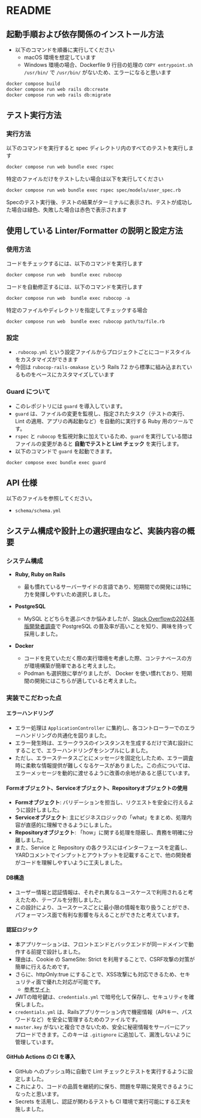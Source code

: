 # README

## 起動⼿順および依存関係のインストール⽅法

* 以下のコマンドを順番に実行してください
  * macOS 環境を想定しています
  * Windows 環境の場合、Dockerfile 9 行目の処理の `COPY entrypoint.sh /usr/bin/` で `/usr/bin/` がないため、エラーになると思います

```bash
docker compose build
docker compose run web rails db:create
docker compose run web rails db:migrate
```


## テスト実⾏⽅法
### 実行方法
以下のコマンドを実行すると spec ディレクトリ内のすべてのテストを実行します
```bush
docker compose run web bundle exec rspec
```

特定のファイルだけをテストしたい場合は以下を実行してください
```bush
docker compose run web bundle exec rspec spec/models/user_spec.rb
```

Specのテスト実行後、テストの結果がターミナルに表示され、テストが成功した場合は緑色、失敗した場合は赤色で表示されます

## 使⽤している Linter/Formatter の説明と設定⽅法

### 使用方法
コードをチェックするには、以下のコマンドを実行します
```bush
docker compose run web  bundle exec rubocop
```

コードを自動修正するには、以下のコマンドを実行します
```bush
docker compose run web  bundle exec rubocop -a
```

特定のファイルやディレクトリを指定してチェックする場合
```bush
docker compose run web  bundle exec rubocop path/to/file.rb
```

### 設定
* `.rubocop.yml` という設定ファイルからプロジェクトごとにコードスタイルをカスタマイズができます
* 今回は `rubocop-rails-omakase` という Rails 7.2 から標準に組み込まれているものをベースにカスタマイズしています

### Guard について
* このレポジトリには `guard` を導入しています。  
* `guard` は、ファイルの変更を監視し、指定されたタスク（テストの実行、Lint の適用、アプリの再起動など）を自動的に実行する Ruby 用のツールです。  
* `rspec` と `rubocop` を監視対象に加えているため、`guard` を実行している間はファイルの変更があると **自動でテストと Lint チェック** を実行します。  
* 以下のコマンドで `guard` を起動できます。  

```sh
docker compose exec bundle exec guard
```

## API 仕様
以下のファイルを参照してください。

* `schema/schema.yml`

## システム構成や設計上の選択理由など、実装内容の概要

### システム構成
* **Ruby, Ruby on Rails**
  * 最も慣れているサーバーサイドの言語であり、短期間での開発には特に力を発揮しやすいため選択しました。
  
* **PostgreSQL**
  * MySQL とどちらを選ぶべきか悩みましたが、[Stack Overflowの2024年版開発者調査](https://survey.stackoverflow.co/2024/technology#1-databases)で PostgreSQL の普及率が高いことを知り、興味を持って採用しました。

* **Docker**
  * コードを見ていただく際の実行環境を考慮した際、コンテナベースの方が環境構築が簡単であると考えました。
  * Podman も選択肢に挙がりましたが、 Docker を使い慣れており、短期間の開発にはこちらが適していると考えました。

### 実装でこだわった点

#### エラーハンドリング
* エラー処理は `ApplicationController` に集約し、各コントローラーでのエラーハンドリングの共通化を図りました。
* エラー発生時は、エラークラスのインスタンスを生成するだけで済む設計にすることで、エラーハンドリングをシンプルにしました。
* ただし、エラーステータスごとにメッセージを固定化したため、エラー調査時に柔軟な情報提供が難しくなるケースがありました。この点については、エラーメッセージを動的に渡せるように改善の余地があると感じています。

#### Formオブジェクト、Serviceオブジェクト、Repositoryオブジェクトの使用
* **Formオブジェクト**: バリデーションを担当し、リクエストを安全に行えるように設計しました。
* **Serviceオブジェクト**: 主にビジネスロジックの「what」をまとめ、処理内容が直感的に理解できるようにしました。
* **Repositoryオブジェクト**: 「how」に関する処理を隠蔽し、責務を明確に分離しました。
* また、Service と Repository の各クラスにはインターフェースを定義し、YARDコメントでインプットとアウトプットを記載することで、他の開発者がコードを理解しやすいように工夫しました。

#### DB構造
* ユーザー情報と認証情報は、それぞれ異なるユースケースで利用されると考えたため、テーブルを分割しました。
* この設計により、ユースケースごとに最小限の情報を取り扱うことができ、パフォーマンス面で有利な影響を与えることができたと考えています。

#### 認証ロジック
* 本アプリケーションは、フロントエンドとバックエンドが同一ドメインで動作する前提で設計しました。
* 理由は、Cookie の SameSite: Strict を利用することで、CSRF攻撃の対策が簡単に行えるためです。
* さらに、httpOnly:true にすることで、XSS攻撃にも対応できるため、セキュリティ面で優れた対応が可能です。
  * [参考サイト](https://qiita.com/Hiro-mi/items/18e00060a0f8654f49d6#session%E3%82%92%E7%94%A8%E3%81%84session%E3%82%92%E8%A8%80%E3%81%86%E3%81%8B%E5%89%8D)
* JWTの暗号鍵は、`credentials.yml` で暗号化して保存し、セキュリティを確保しました。
* `credentials.yml` は、Railsアプリケーション内で機密情報（APIキー、パスワードなど）を安全に管理するためのファイルです。
* `master.key` がないと複合できないため、安全に秘密情報をサーバーにアップロードできます。このキーは `.gitignore` に追加して、漏洩しないように管理しています。

#### GitHub Actions の CI を導入  
* GitHub へのプッシュ時に自動で Lint チェックとテストを実行するように設定しました。  
* これにより、コードの品質を継続的に保ち、問題を早期に発見できるようになったと思います。  
* Secrets を活用し、認証が関わるテストも CI 環境で実行可能にする工夫を施しました。
